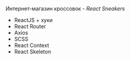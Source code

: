Интернет-магазин кроссовок - *React Sneakers*

- ReactJS + хуки
- React Router
- Axios
- SCSS
- React Context
- React Skeleton
